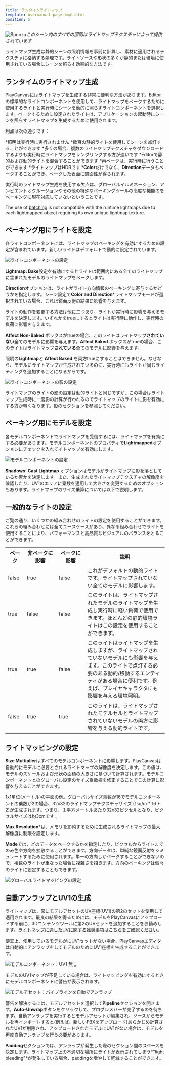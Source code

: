 ```yaml
---
title: ランタイムライトマップ
template: usermanual-page.tmpl.html
position: 5
---
```


![Sponza][10]*このシーン内のすべての照明はライトマップテクスチャによって提供されています* 

ライトマップ生成は静的シーンの照明情報を事前に計算し、素材に適用されるテクスチャに格納する処理です。ライトソースや形状の多くが静的または環境に使用されている場合にシーンを照らす効率的な方法です。

## ランタイムのライトマップ生成 

PlayCanvasにはライトマップを生成する非常に便利な方法があります。Editorの標準的なライトコンポーネントを使用して、ライトマップをベークするために使用するライトと実行時にシーンを動的に照らすライトコンポーネントを選択します。ベークするために設定されたライトは、アプリケーションの起動時にシーンを照らすライトマップを生成するために使用されます。 

利点は次の通りです： 

*照明は実行時に実行されません
*数百の静的ライトを使用してシーンを点灯することができます
*多くの場合、複数のライトマップテクスチャをダウンロードするよりも実行時にライトマップをレンダリングする方が速いです
*Editorで静的および動的ライトを混合することができます
*再ベークは、実行時に行うことができます
*ライトマップはHDRです
***Color**だけでなく、**Direction**データもベークすることができ、ベークした表面に鏡面性が得られます。

実行時のライトマップ生成を使用する欠点は、グローバルイルミネーション、アンビエントオクルージョンやその他の特殊なベーキングツールの高度な機能のをベーキングに現在対応していないということです。 

<div class="alert-info">
    The use of <a href="/user-manual/optimization/batching">batching</a> is not compatible with the runtime lightmaps due to each lightmapped object requiring its own unique lightmap texture.
</div>

## ベーキング用にライトを設定

各ライトコンポーネントには、ライトマップのベーキングを有効にするための設定が含まれています。新しいライトはデフォルトで動的に設定されています。 

![ライトコンポーネントの設定][2]

**Lightmap: Bake**設定を有効にするとライトは範囲内にある全てのライトマップに含まれたモデルのライトマップをベークします。 

**Direction**オプションは、ライトがライト方向情報のベーキングに寄与するかどうかを指定します。シーン設定で**Color and Direction***ライトマップモードが選択されている場合、これは鏡面反射の結果に影響を与えます。

ライトの動作を変更する方法は他に二つあり、ライトが実行時に影響を与えるモデルを決定します。いずれかをtrueにするとライトは実行時に動作し、実行時の負荷に影響を与えます。 

**Affect Non-Baked** ボックスがtrueの場合、このライトはライトマップ**されていない**全てのモデルに影響を与えます。**Affect Baked** ボックスがtrueの場合、このライトはライトマップ**されている**全てのモデルに影響を与えます。 

照明の**Lightmap**と **Affect Baked** を両方trueにすることはできません。なぜなら、モデルにライトマップが生成されているのに、実行時にもライトが同じライティングを追加することになるからです。 

![ライトコンポーネントの影の設定][3]

ライトマップのライトの影の設定は動的ライトと同じですが、この場合はライトマップ生成時に一度影の計算が行われるのでライトマップのライトに影を有効にする方が軽くなります。[影][4]のセクションを参照してください。 

## ベーキング用にモデルを設定 

各モデルコンポーネントでライトマップを受信するには、ライトマップを有効にする必要があります。モデルコンポーネントのプロパティで**Lightmapped**オプションにチェックを入れてイトマップを有効にします。 

![モデルコンポーネントの設定][5]

**Shadows: Cast Lightmap** オプションはモデルがライトマップに影を落としているか否かを決定します。また、生成されたライトマップテクスチャの解像度を確認したり、UV1のエリアに乗数を適用して大きさを変更するためのオプションもあります。ライトマップのサイズ乗算については以下で説明します。 

## 一般的なライトの設定 

ご覧の通り、いくつかの組み合わせのライトの設定を使用することができます。これらの組み合わせには全てユースケースがあり、異なる組み合わせでライトを使用することにより、パフォーマンスと高品質なビジュアルのバランスをとることができます。

<table>
<tr>
    <th>ベーク</th><th>非ベークに影響</th><th>ベークに影響</th><th style="width: 50%;">説明</th>
</tr>
<tr>
    <td class="centered">false</td><td class="centered">true</td><td class="centered">false</td><td>これがデフォルトの動的ライトです。ライトマップされていない全てのモデルに影響します。</td>
</tr>
<tr>
    <td class="centered">true</td><td class="centered">false</td><td class="centered">false</td><td>このライトは、ライトマップされたモデルのライトマップを生成し実行時に軽い負荷で使用できます。ほとんどの静的環境ライトはこの設定を使用することができます。</td>
</tr>
<tr>
    <td class="centered">true</td><td class="centered">true</td><td class="centered">false</td><td>このライトはライトマップを生成しますが、ライトマップされていないモデルにも影響を与えます。このライトで点灯する必要のある動的/移動するエンティティがある場合に便利です。例えば、プレイヤキャラクタにも影響を与える環境照明。</td>
</tr>
<tr>
    <td class="centered">false</td><td class="centered">true</td><td class="centered">true</td><td>このライトは、ライトマップされたモデルセルとライトマップされていないモデルの両方に影響を与える動的ライトです。</td>
</tr>
</table>

## ライトマッピングの設定

**Size Multiplier**はすべてのモデルコンポーネントに影響します。PlayCanvasは自動的にモデルに必要とされるライトマップの解像度を決定します。この値は、モデルのスケールおよび形状の面積の大きさに基づいて計算されます。モデルコンポーネントとのグローバル設定のサイズ乗数欄を修正することでこの計算に影響を与えることができます。 

1x1単位(メートル)の平面の例。グローバルサイズ乗数が16でモデルコンポーネントの乗数が2の場合、32x32のライトマップテクスチャサイズ (1sq/m * 16 * 2)が生成されます。つまり、１平方メートルあたり32x32ピクセルとなり、ピクセルサイズは約3cmです 。

**Max Resolution***は、メモリを節約するために生成されるライトマップの最大解像度に制限を設定します。

**Mode**では、どのデータをベークするかを指定したり、ピクセルからライトまでのみ色や方向を拡散することができます。方向データは、単純な鏡面反射をシミュレートするために使用されます。単一の方向しかベークすることができないので、複数のライトが重なった場合に複雑さを招きます。方向のベーキングは個々のライトに設定することもできます。

![グローバルライトマッピングの設定][6]

## 自動アンラップとUV1の生成 

ライトマップは、常にモデルアセットのUV座標(UV1)の第2のセットを使用して適用されます。最良の結果を得るためには、モデルをPlayCanvasにアップロードする前に、3Dコンテンツツールに第2のUVセットを追加することをお勧めします。[ライトマップに適したUVに関する推奨事項はこちらをご確認ください][9]。

便宜上、使用しているモデルがにUV1セットがない場合、PlayCanvasエディタは自動的にアンラップをしてモデルのためにUV1座標を生成することができます。 

![モデルコンポーネント：UV1 無し][7]

モデルのUV1マップが不足している場合は、ライトマッピングを有効にするときにモデルコンポーネントに警告が表示されます。 

![モデルアセット：パイプラインを自動でアンラップ][8]

警告を解決するには、モデルアセットを選択して**Pipeline**セクションを開きます。**Auto-Unwrap**ボタンをクリックして、プログレスバーが完了するのを待ちます。自動アンラップを実行するとモデルアセットが編集され、ソースからモデルを再インポートすると(例えば、新しいFBXをアップロード)あらかじめ計算されたUV1が削除され、アップロードされたモデルにUV1がない場合は、モデルを再度自動アンラップを行う必要があります。

**Padding**セクションでは、アンラップが発生した際のセクション間のスペースを決定します。ライトマップ上の不適切な場所にライトが表示されてしまう*"light bleeding"*が発生している場合、paddingを増やして軽減することができます。 

[1]: /images/user-manual/material-inspector/lightmap.jpg
[2]: /images/user-manual/lighting/lightmaps/editor-lightmap-bake.png
[3]: /images/user-manual/lighting/lightmaps/editor-light-shadows.png
[4]: /user-manual/graphics/lighting/shadows
[5]: /images/user-manual/lighting/lightmaps/model-settings.png
[6]: /images/user-manual/lighting/lightmaps/lightmapping-settings.png
[7]: /images/user-manual/lighting/lightmaps/model-uv1-missing.png
[8]: /images/user-manual/lighting/lightmaps/auto-unwrap.jpg
[9]: /user-manual/graphics/lighting/lightmapping/#uv-mapping
[10]: /images/user-manual/lighting/lightmaps/sponza.jpg
[11]: /user-manual/optimization/batching

